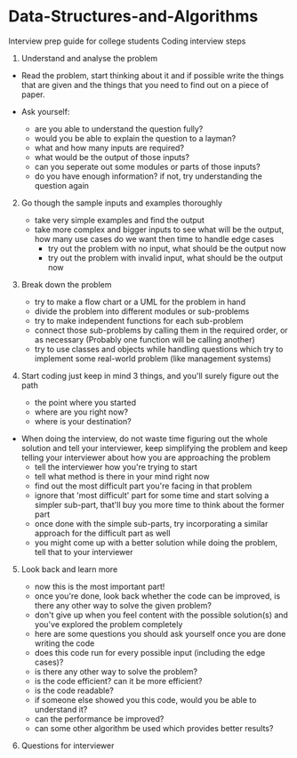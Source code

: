 # Data-Structures-and-Algorithms
Interview prep guide for college students
Coding interview steps

1. Understand and analyse the problem
* Read the problem, start thinking about it and if possible write the things that are given and the things that you need to find out on a piece of paper.

* Ask yourself:
    - are you able to understand the question fully?
    - would you be able to explain the question to a layman?
    - what and how many inputs are required?
    - what would be the output of those inputs?
    - can you seperate out some modules or parts of those inputs?
    - do you have enough information? if not, try understanding the question again

2. Go though the sample inputs and examples thoroughly
    - take very simple examples and find the output 
    - take more complex and bigger inputs to see what will be the output, how many use cases do we want
    then time to handle edge cases 
        - try out the problem with no input, what should be the output now
        - try out the problem with invalid input, what should be the output now 

3. Break down the problem
    - try to make a flow chart or a UML for the problem in hand 
    - divide the problem into different modules or sub-problems
    - try to make independent functions for each sub-problem 
    - connect those sub-problems by calling them in the required order, or as necessary (Probably one function will be calling another)
    - try to use classes and objects while handling questions which try to implement some real-world problem (like management systems)

4. Start coding 
    just keep in mind 3 things, and you'll surely figure out the path 
    - the point where you started
    - where are you right now?
    - where is your destination?

* When doing the interview, do not waste time figuring out the whole solution and tell your interviewer, keep simplifying the problem and keep telling your interviewer about how you are approaching the problem
    - tell the interviewer how you're trying to start 
    - tell what method is there in your mind right now
    - find out the most difficult part you're facing in that problem 
    - ignore that 'most difficult' part for some time and start solving a simpler sub-part, that'll buy you more time to think about the former part 
    - once done with the simple sub-parts, try incorporating a similar approach for the difficult part as well
    - you might come up with a better solution while doing the problem, tell that to your interviewer

5. Look back and learn more 
    * now this is the most important part!
    - once you're done, look back whether the code can be improved, is there any other way to solve the given problem?
    - don't give up when you feel content with the possible solution(s) and  you've explored the problem completely

    * here are some questions you should ask yourself once you are done writing the code 
    - does this code run for every possible input (including the edge cases)?
    - is there any other way to solve the problem?
    - is the code efficient? can it be more efficient?
    - is the code readable?
    - if someone else showed you this code, would you be able to understand it?
    - can the performance be improved?
    - can some other algorithm be used which provides better results?

6. Questions for interviewer
